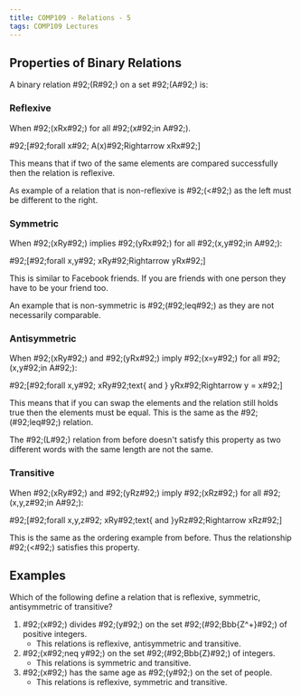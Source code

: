 ```yaml
---
title: COMP109 - Relations - 5
tags: COMP109 Lectures
---
```

## Properties of Binary Relations
A binary relation \#92;(R\#92;) on a set \#92;(A\#92;) is:

### Reflexive 
When \#92;(xRx\#92;) for all \#92;(x\#92;in A\#92;).

\#92;[\#92;forall x\#92; A(x)\#92;Rightarrow xRx\#92;]

This means that if two of the same elements are compared successfully then the relation is reflexive.

As example of a relation that is non-reflexive is \#92;(<\#92;) as the left must be different to the right.

### Symmetric
When \#92;(xRy\#92;) implies \#92;(yRx\#92;) for all \#92;(x,y\#92;in A\#92;):

\#92;[\#92;forall x,y\#92; xRy\#92;Rightarrow yRx\#92;]

This is similar to Facebook friends. If you are friends with one person they have to be your friend too.

An example that is non-symmetric is \#92;(\#92;leq\#92;) as they are not necessarily comparable.

### Antisymmetric
When \#92;(xRy\#92;) and \#92;(yRx\#92;) imply \#92;(x=y\#92;) for all \#92;(x,y\#92;in A\#92;):

\#92;[\#92;forall x,y\#92; xRy\#92;text{ and } yRx\#92;Rightarrow y = x\#92;]

This means that if you can swap the elements and the relation still holds true then the elements must be equal. This is the same as the \#92;(\#92;leq\#92;) relation.

The \#92;(L\#92;) relation from before doesn't satisfy this property as two different words with the same length are not the same.

### Transitive
When \#92;(xRy\#92;) and \#92;(yRz\#92;) imply \#92;(xRz\#92;) for all \#92;(x,y,z\#92;in A\#92;):

\#92;[\#92;forall x,y,z\#92; xRy\#92;text{ and }yRz\#92;Rightarrow xRz\#92;]

This is the same as the ordering example from before. Thus the relationship \#92;(<\#92;) satisfies this property.

## Examples
Which of the following define a relation that is reflexive, symmetric, antisymmetric of transitive?

1. \#92;(x\#92;) divides \#92;(y\#92;) on the set \#92;(\#92;Bbb{Z^+}\#92;) of positive integers.
	* This relations is reflexive, antisymmetric and transitive.
1. \#92;(x\#92;neq y\#92;) on the set \#92;(\#92;Bbb{Z}\#92;) of integers.
	* This relations is symmetric and transitive.
1. \#92;(x\#92;) has the same age as \#92;(y\#92;) on the set of people.
	* This relations is reflexive, symmetric and transitive.
